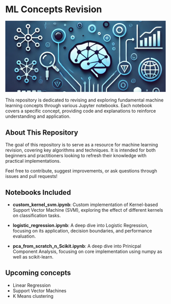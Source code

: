 # ML Concepts Revision
![ML Concepts](images/95ltgpqe_1.png)

This repository is dedicated to revising and exploring fundamental machine learning concepts through various Jupyter notebooks. Each notebook covers a specific concept, providing code and explanations to reinforce understanding and application.

## About This Repository

The goal of this repository is to serve as a resource for machine learning revision, covering key algorithms and techniques. It is intended for both beginners and practitioners looking to refresh their knowledge with practical implementations.

Feel free to contribute, suggest improvements, or ask questions through issues and pull requests!

## Notebooks Included

- **custom_kernel_svm.ipynb**: Custom implementation of Kernel-based Support Vector Machine (SVM), exploring the effect of different kernels on classification tasks.

- **logistic_regression.ipynb**: A deep dive into Logistic Regression, focusing on its application, decision boundaries, and performance evaluation.

- **pca_from_scratch_n_Scikit.ipynb**: A deep dive into Prinicpal Component Analysis, focusing on core implementation using numpy as well as scikit-learn.

## Upcoming concepts

- Linear Regression
- Support Vector Machines
- K Means clustering

